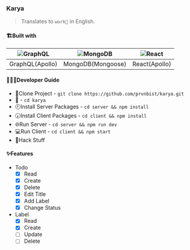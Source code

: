 ### Karya
> Translates to `work💼` in English.

#### 🏗Built with
|![GraphQL](https://res.cloudinary.com/prvnbist/image/upload/c_scale,h_80/v1564911534/logo_jlv26i.png)|![MongoDB](https://res.cloudinary.com/prvnbist/image/upload/c_scale,h_100/v1577036364/logo-mongodb_oukjfc.png)|![React](https://res.cloudinary.com/prvnbist/image/upload/c_scale,h_80/v1564054850/React.js_logo-512_bvpygm.png)|
|:--:|:--:|:--:|
|GraphQL(Apollo)|MongoDB(Mongoose)|React(Apollo)|

#### 👨🏼‍💻Developer Guide
- 🔄Clone Project - `git clone https://github.com/prvnbist/karya.git`
- 🏃 - `cd karya`
- 🕗Install Server Packages - `cd server && npm install`
- 🕢Install Client Packages - `cd client && npm install`
- 🌐Run Server - `cd server && npm run dev`
- 💻Run Client - `cd client && npm start`
- 🎉Hack Stuff

#### ✨Features
- Todo
  - [x] Read
  - [x] Create
  - [x] Delete
  - [x] Edit Title
  - [x] Add Label
  - [x] Change Status
- Label
  - [x] Read
  - [x] Create
  - [ ] Update
  - [ ] Delete
